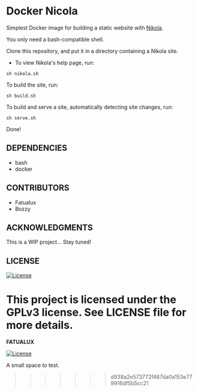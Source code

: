 # Docker Nicola

Simplest Docker image for building a static website with [Nikola](https://github.com/getnikola/nikola).

You only need a bash-compatible shell.

Clone this repository, and put it in a directory containing a Nikola site.

- To view Nikola's help page, run:
```
sh nikola.sh
```

To build the site, run:
```
sh build.sh

```

To build and serve a site, automatically detecting site changes, run:
```
sh serve.sh
```

Done!

## DEPENDENCIES

- bash
- docker

## CONTRIBUTORS

- Fatualux
- Bozzy

## ACKNOWLEDGMENTS

This is a WIP project... Stay tuned!


## LICENSE

[![License](https://img.shields.io/badge/License-GPL%20v3-blue.svg)](http://www.gnu.org/licenses/gpl-3.0)

This project is licensed under the GPLv3 license.
See LICENSE file for more details.
=======
**FATUALUX**

[![License](https://img.shields.io/badge/License-GPL%20v3-blue.svg)](http://www.gnu.org/licenses/gpl-3.0)   

A small space to test.
>>>>>>> d938a2e573772f467da0a153e779916df5b5cc21

